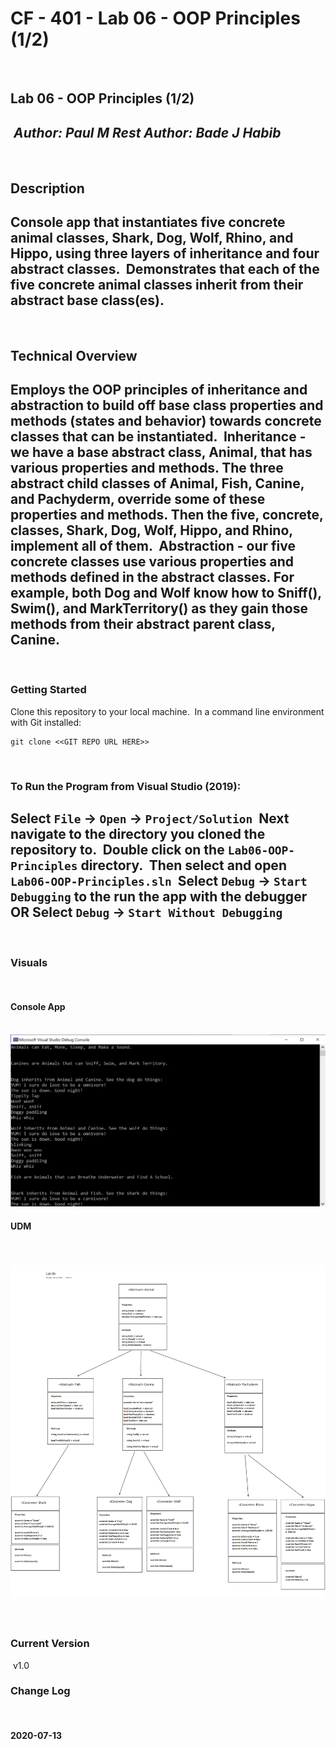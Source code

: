 # CF - 401 - Lab 06 - OOP Principles (1/2)
​
## Lab 06 - OOP Principles (1/2)
​
*Author: Paul M Rest*
*Author: Bade J Habib*
​
----
​
## Description
​
Console app that instantiates five concrete animal classes, Shark, Dog, Wolf, Rhino, and Hippo, using three layers of inheritance and four abstract classes.
​
Demonstrates that each of the five concrete animal classes inherit from their abstract base class(es).
​
---
​
## Technical Overview
​
Employs the OOP principles of inheritance and abstraction to build off base class properties and methods (states and behavior) towards concrete classes that can be instantiated.
​
Inheritance - we have a base abstract class, Animal, that has various properties and methods. The three abstract child classes of Animal, Fish, Canine, and Pachyderm, override some of these properties and methods. Then the five, concrete, classes, Shark, Dog, Wolf, Hippo, and Rhino, implement all of them.
​
Abstraction - our five concrete classes use various properties and methods defined in the abstract classes. For example, both Dog and Wolf know how to Sniff(), Swim(), and MarkTerritory() as they gain those methods from their abstract parent class, Canine.
​
---
​
### Getting Started
Clone this repository to your local machine.
​
In a command line environment with Git installed:
​
```
git clone <<GIT REPO URL HERE>>
```
​
### To Run the Program from Visual Studio (2019):
Select ```File``` -> ```Open``` -> ```Project/Solution```
​
Next navigate to the directory you cloned the repository to.
​
Double click on the ```Lab06-OOP-Principles``` directory.
​
Then select and open ```Lab06-OOP-Principles.sln```
​
Select ```Debug``` -> ```Start Debugging``` to the run the app with the debugger
​
OR
​
Select ```Debug``` -> ```Start Without Debugging```
​
---
​
### Visuals
​
#### Console App
​
![](./Lab06-OOP-Principles/assets/lab06-oop-principles.png)
​
#### UDM
​
![](./Lab06-OOP-Principles/assets/ZooUML.png)
​
---
​
### Current Version
​
v1.0
​
### Change Log
​
#### 2020-07-13